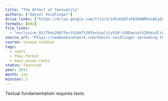 ```yaml
---
title: "The Affect of Textuality"
authors: ["Daniel Veidlinger"]
drive_links: ["https://drive.google.com/file/d/1VFahOZFsFW3UH8MSnsWIyGHGqCIDrEDv/view?usp=drivesdk"]
formats: [m4a]
file_links:
  - "exclusive_01/The%20Affect%20of%20Textuality%20-%20Daniel%20Veidlinger.m4a"
source_url: "https://newbooksnetwork.com/daniel-veidlinger-spreading-the-dhamma-writing-orality-and-textual-transmission-in-buddhist-northern-thailand-university-of-hawaii-press-2006"
course: vinaya-studies
tags:
  - roots
  - thai-forest
  - east-asian-roots
status: featured
year: 2011
month: jun
minutes: 2
---
```


Textual fundamentalism requires texts.
